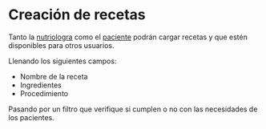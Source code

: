 # Creación de recetas

Tanto la [nutriologra](nutriologa.md) como el [paciente](paciente.md) podrán cargar recetas y que estén disponibles para otros usuarios.

Llenando los siguientes campos:
- Nombre de la receta
- Ingredientes
- Procedimiento

Pasando por un filtro que verifique si cumplen o no con las necesidades de los pacientes.